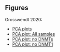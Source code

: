 ## Figures

Grosswendt 2020:

 - [PCA plots](https://skwon12.github.io/sk-graphs/PCAplots.html)
 - [PCA plot: All samples](https://skwon12.github.io/sk-graphs/PCAplot.html)
 - [PCA plot: no DNMTs](https://skwon12.github.io/sk-graphs/PCAplot-noDNMTs.html)
 - [PCA plot: no DNMT1](https://skwon12.github.io/sk-graphs/PCAplot-noDNMT1.html)
